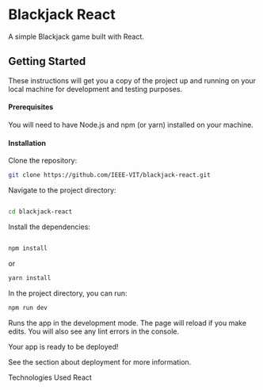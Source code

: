 # Blackjack React
A simple Blackjack game built with React.

## Getting Started
These instructions will get you a copy of the project up and running on your local machine for development and testing purposes.

#### Prerequisites
You will need to have Node.js and npm (or yarn) installed on your machine.

#### Installation
Clone the repository: 
```Bash
git clone https://github.com/IEEE-VIT/blackjack-react.git
```
Navigate to the project directory:

```Bash

cd blackjack-react
```
Install the dependencies:

```Bash

npm install
```
or
```Bash
yarn install
```

In the project directory, you can run:

```Bash
npm run dev
```
Runs the app in the development mode. The page will reload if you make edits. You will also see any lint errors in the console.


Your app is ready to be deployed!

See the section about deployment for more information.

Technologies Used
React
